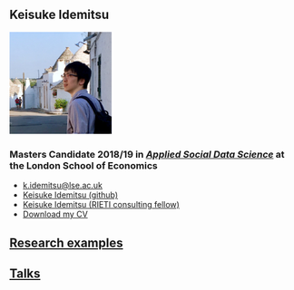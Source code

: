 ## Keisuke Idemitsu

<img src="./img/avatar.JPG" width="180px">

### Masters Candidate 2018/19 in [*Applied Social Data Science*](http://www.lse.ac.uk/Methodology/Study/MSc-Applied-Social-Data-Science "ASDS") at the London School of Economics

  - [k.idemitsu@lse.ac.uk](mailto:k.idemitsu@lse.ac.uk "email")
  - [Keisuke Idemitsu (github)](http://www.github.com/lightsystems/ "Github page")
  - [Keisuke Idemitsu (RIETI consulting fellow)](https://www.rieti.go.jp/users/idemitsu-keisuke/index_en.html "RIETI page")
  - [Download my CV](http://lightsystems.github.io/k_idemitsu/static/CV_IDEMITSU.pdf "CV download")

## [Research examples](http://lightsystems.github.io/k_idemitsu/Research.md "Research")
## [Talks](http://lightsystems.github.io/k_idemitsu/Talks.md "Talks")
